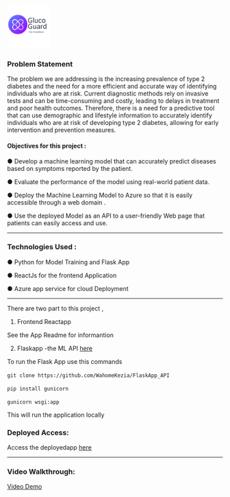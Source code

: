 
<img src="https://github.com/WahomeKezia/Assets/blob/main/2.png" title="logo" alt="Logo" width="100" height="100"/>
 

### Problem Statement

The problem we are addressing is the increasing prevalence of type 2 diabetes and the need for a
more efficient and accurate way of identifying individuals who are at risk. Current diagnostic
methods rely on invasive tests and can be time-consuming and costly, leading to delays in
treatment and poor health outcomes. Therefore, there is a need for a predictive tool that can use
demographic and lifestyle information to accurately identify individuals who are at risk of
developing type 2 diabetes, allowing for early intervention and prevention measures.

#### Objectives for this project :

● Develop a machine learning model that can accurately predict diseases based on
symptoms reported by the patient.

● Evaluate the performance of the model using real-world patient data.

● Deploy the Machine Learning Model  to Azure so that it is easily accessible through a web domain .

● Use the deployed Model as an API to a user-friendly Web page that patients can easily access and
use.
 

---

### Technologies Used :

● Python for Model Training and Flask App 

● ReactJs for the frontend Application 

● Azure app service for cloud Deployment 

---

There are two part to this project , 

1. Frontend Reactapp

See the App Readme for informantion 

2. Flaskapp  -the ML API  [here](https://github.com/WahomeKezia/FlaskApp_API)

To run the Flask App use this commands 

`git clone https://github.com/WahomeKezia/FlaskApp_API`

 `pip install gunicorn`
 
 `gunicorn wsgi:app`
 
 This will run the application locally 
 
 
 ### Deployed Access:
 

Access the deployedapp [here](https://flaskappdiabetics.azurewebsites.net/)


---
### Video Walkthrough:
[Video Demo](https://drive.google.com/file/d/15aVsCuoNw91fhdEDhYclNOFjJ85AoGCl/view?usp=sharing)




